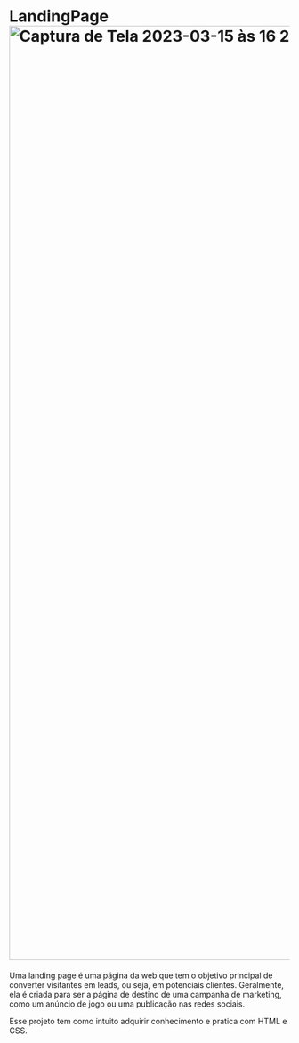 # LandingPage<img width="1680" alt="Captura de Tela 2023-03-15 às 16 20 40" src="https://user-images.githubusercontent.com/117362819/225419961-bcfe5751-06fa-42db-b5e2-4b1b119d4741.png">
Uma landing page é uma página da web que tem o objetivo principal de converter visitantes em leads, ou seja, em potenciais clientes. Geralmente, ela é criada para ser a página de destino de uma campanha de marketing, como um anúncio de jogo ou uma publicação nas redes sociais.

Esse projeto tem como intuito adquirir conhecimento e pratica com HTML e CSS.
